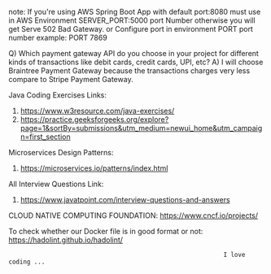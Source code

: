 note: If you're using AWS Spring Boot App with default port:8080 
must use in AWS Environment SERVER_PORT:5000 port Number otherwise you will get Serve 502 Bad Gateway.
                          or
               Configure port in environment PORT port number
                                     example: PORT  7869

Q) Which payment gateway API do you choose in your project for different kinds of transactions like debit cards, credit cards, UPI, etc?
A) I will choose Braintree Payment Gateway because the transactions charges very less compare to Stripe Payment Gateway. 

Java Coding Exercises Links:
  1. https://www.w3resource.com/java-exercises/
  2. https://practice.geeksforgeeks.org/explore?page=1&sortBy=submissions&utm_medium=newui_home&utm_campaign=first_section  

Microservices Design Patterns:
  1. https://microservices.io/patterns/index.html

All Interview Questions Link:
  1. https://www.javatpoint.com/interview-questions-and-answers

CLOUD NATIVE COMPUTING FOUNDATION:
https://www.cncf.io/projects/

To check whether our Docker file is in good format or not:
https://hadolint.github.io/hadolint/



                         
                         
                         
                                                               I love coding ...


